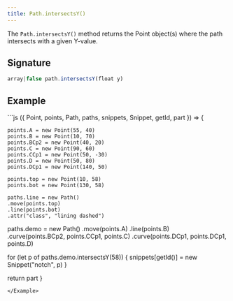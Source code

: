 ```yaml
---
title: Path.intersectsY()
---
```


The `Path.intersectsY()` method returns the Point object(s) where the path
intersects with a given Y-value.

## Signature

```js
array|false path.intersectsY(float y)
```

## Example

<Example caption="Example of the Path.intersectsY() method">
```js
({ Point, points, Path, paths, snippets, Snippet, getId,  part }) => {

    points.A = new Point(55, 40)
    points.B = new Point(10, 70)
    points.BCp2 = new Point(40, 20)
    points.C = new Point(90, 60)
    points.CCp1 = new Point(50, -30)
    points.D = new Point(50, 80)
    points.DCp1 = new Point(140, 50)

    points.top = new Point(10, 58)
    points.bot = new Point(130, 58)

    paths.line = new Path()
    .move(points.top)
    .line(points.bot)
    .attr("class", "lining dashed")

  paths.demo = new Path()
    .move(points.A)
    .line(points.B)
    .curve(points.BCp2, points.CCp1, points.C)
    .curve(points.DCp1, points.DCp1, points.D)

  for (let p of paths.demo.intersectsY(58)) {
    snippets[getId()] = new Snippet("notch", p)
  }

  return part
}
```
</Example>

